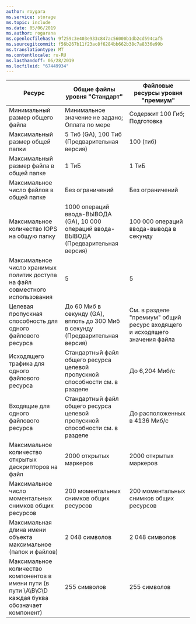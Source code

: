 ```yaml
---
author: roygara
ms.service: storage
ms.topic: include
ms.date: 05/06/2019
ms.author: rogarana
ms.openlocfilehash: 9f259c3e403e933c847ac56000b1db2cd594caf5
ms.sourcegitcommit: f56b267b11f23ac8f6284bb662b38c7a8336e99b
ms.translationtype: MT
ms.contentlocale: ru-RU
ms.lasthandoff: 06/28/2019
ms.locfileid: "67449934"
---
```

| Ресурс | Общие файлы уровня "Стандарт" | Файловые ресурсы уровня "премиум" |
|----------|---------------|------------------------------------------|
| Минимальный размер общего файла | Минимальное значение не задано; Оплата по мере | Содержит 100 Гиб; Подготовка |
| Максимальный размер общей папки | 5 Тиб (GA), 100 Tиб (Предварительная версия) | 100 (тиб) |
| Максимальный размер файла в общей папке | 1 ТиБ | 1 ТиБ |
| Максимальное число файлов в общей папке | Без ограничений | Без ограничений |
| Максимальное количество IOPS на общую папку | 1000 операций ввода-ВЫВОДА (GA), 10 000 операций ввода-ВЫВОДА (Предварительная версия) | 100 000 операций ввода-вывода в секунду |
| Максимальное число хранимых политик доступа на файл совместного использования | 5 | 5 |
| Целевая пропускная способность для одного файлового ресурса | До 60 Миб в секунду (GA), вплоть до 300 Миб в секунду (Предварительная версия) | См. в разделе "премиум" общий ресурс входящего и исходящего значения файла|
| Исходящего трафика для одного файлового ресурса | Стандартный файл общего ресурса целевой пропускной способности см. в разделе | До 6,204 Миб/с |
| Входящие для одного файлового ресурса | Стандартный файл общего ресурса целевой пропускной способности см. в разделе | До расположенных в 4136 Миб/с |
| Максимальное количество открытых дескрипторов на файл | 2000 открытых маркеров | 2000 открытых маркеров |
| Максимальное число моментальных снимков общих ресурсов | 200 моментальных снимков общих ресурсов | 200 моментальных снимков общих ресурсов |
| Максимальная длина имени объекта максимальное (папок и файлов) | 2 048 символов | 2 048 символов |
| Максимальное количество компонентов в имени пути (в пути \A\B\C\D каждая буква обозначает компонент) | 255 символов | 255 символов |